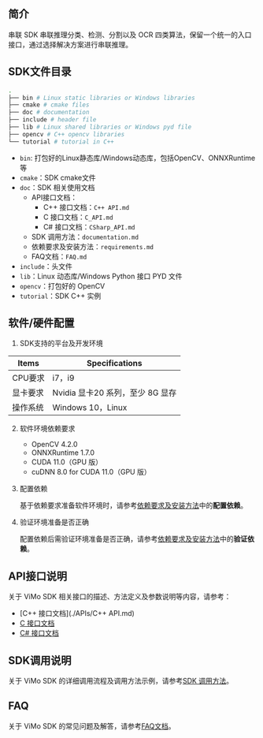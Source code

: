 ## 简介

串联 SDK 串联推理分类、检测、分割以及 OCR 四类算法，保留一个统一的入口接口，通过选择解决方案进行串联推理。

## SDK文件目录

```bash
.
├── bin # Linux static libraries or Windows libraries
├── cmake # cmake files
├── doc # documentation
├── include # header file
├── lib # Linux shared libraries or Windows pyd file
├── opencv # C++ opencv libraries
└── tutorial # tutorial in C++
```

- `bin`: 打包好的Linux静态库/Windows动态库，包括OpenCV、ONNXRuntime等
- `cmake`：SDK cmake文件
- `doc`：SDK 相关使用文档
  - API接口文档：
    - C++ 接口文档：`C++ API.md`
    - C 接口文档：`C_API.md`
    - C# 接口文档：`CSharp_API.md`
  - SDK 调用方法：`documentation.md`
  - 依赖要求及安装方法：`requirements.md`
  - FAQ文档：`FAQ.md`
- `include`：头文件
- `lib`：Linux 动态库/Windows Python 接口 PYD 文件
- `opencv`：打包好的 OpenCV
- `tutorial`：SDK C++ 实例

## 软件/硬件配置

1. SDK支持的平台及开发环境

| Items    | Specifications                   |
| -------- | -------------------------------- |
| CPU要求  | i7，i9                           |
| 显卡要求 | Nvidia 显卡20 系列，至少 8G 显存  |
| 操作系统 | Windows 10，Linux               |

2. 软件环境依赖要求
   - OpenCV 4.2.0
   - ONNXRuntime 1.7.0
   - CUDA 11.0（GPU 版）
   - cuDNN 8.0 for CUDA 11.0（GPU 版）

3. 配置依赖

   基于依赖要求准备软件环境时，请参考[依赖要求及安装方法](./requirements.md)中的**配置依赖**。

4. 验证环境准备是否正确

   配置依赖后需验证环境准备是否正确，请参考[依赖要求及安装方法](./requirements.md)中的**验证依赖**。

## API接口说明

关于 ViMo SDK 相关接口的描述、方法定义及参数说明等内容，请参考：

- [C++ 接口文档](./APIs/C++ API.md)
- [C 接口文档](./APIs/C_API.md)
- [C# 接口文档](./APIs/CSharp_API.md)

## SDK调用说明

关于 ViMo SDK 的详细调用流程及调用方法示例，请参考[SDK 调用方法](./documentation.md)。

## FAQ

关于 ViMo SDK 的常见问题及解答，请参考[FAQ文档](./FAQ.md)。

